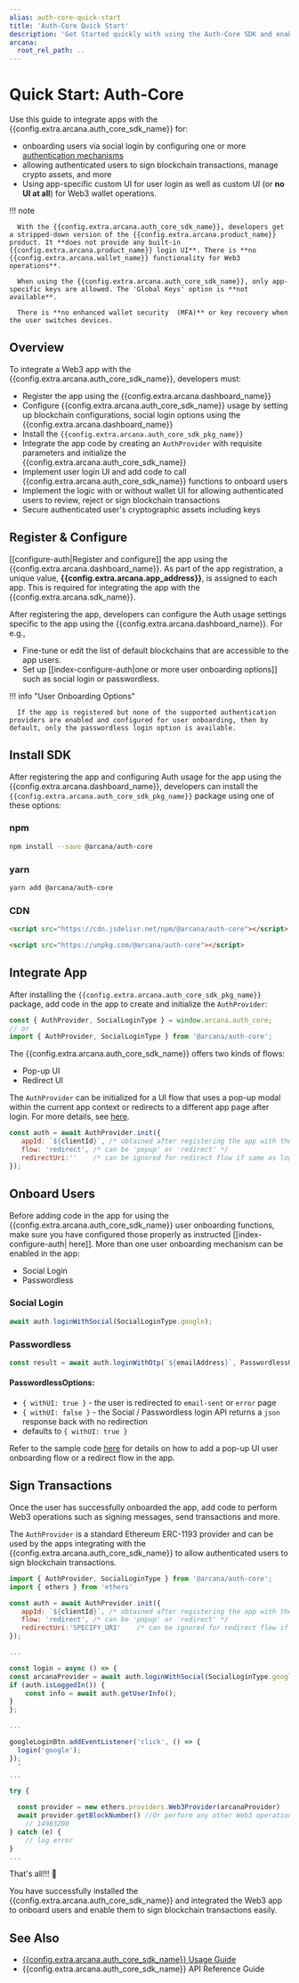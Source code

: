 ```yaml
---
alias: auth-core-quick-start
title: 'Auth-Core Quick Start'
description: 'Get Started quickly with using the Auth-Core SDK and enable social login in Web3 apps. Understand the difference between Auth-Core and Auth SDK features, usage model the security and privacy implications when integrating an app with the Auth-Core SDK. Follow these step-by-step instructions to register the app, obtain a ClientID and then integrate the app with the Arcana Auth-Core SDK.'
arcana:
  root_rel_path: ..
---
```


# Quick Start: Auth-Core

Use this guide to integrate apps with the {{config.extra.arcana.auth_core_sdk_name}} for:

* onboarding users via social login by configuring one or more [authentication mechanisms]({{page.meta.arcana.root_rel_path}}/concepts/authtype/arcanaauth.md#supported-authentication-mechanisms)
* allowing authenticated users to sign blockchain transactions, manage crypto assets, and more
* Using app-specific custom UI for user login as well as custom UI (or **no UI at all**) for Web3 wallet operations.


!!! note 

      With the {{config.extra.arcana.auth_core_sdk_name}}, developers get a stripped-down version of the {{config.extra.arcana.product_name}} product. It **does not provide any built-in {{config.extra.arcana.product_name}} login UI**. There is **no {{config.extra.arcana.wallet_name}} functionality for Web3 operations**. 
      
      When using the {{config.extra.arcana.auth_core_sdk_name}}, only app-specific keys are allowed. The 'Global Keys' option is **not available**. 
      
      There is **no enhanced wallet security  (MFA)** or key recovery when the user switches devices.

## Overview

To integrate a Web3 app with the {{config.extra.arcana.auth_core_sdk_name}}, developers must:

* Register the app using the {{config.extra.arcana.dashboard_name}}
* Configure {{config.extra.arcana.auth_core_sdk_name}} usage by setting up blockchain configurations, social login options using the {{config.extra.arcana.dashboard_name}}
* Install the `{{config.extra.arcana.auth_core_sdk_pkg_name}}`
* Integrate the app code by creating an `AuthProvider` with requisite parameters and initialize the {{config.extra.arcana.auth_core_sdk_name}}
* Implement user login UI and add code to call {{config.extra.arcana.auth_core_sdk_name}} functions to onboard users
* Implement the logic with or without wallet UI for allowing authenticated users to review, reject or sign blockchain transactions
* Secure authenticated user's cryptographic assets including keys

## Register & Configure

[[configure-auth|Register and configure]] the app using the {{config.extra.arcana.dashboard_name}}. As part of the app registration, a unique value, **{{config.extra.arcana.app_address}}**, is assigned to each app. This is required for integrating the app with the {{config.extra.arcana.sdk_name}}.

After registering the app, developers can configure the Auth usage settings specific to the app using the {{config.extra.arcana.dashboard_name}}. For e.g.,

* Fine-tune or edit the list of default blockchains that are accessible to the app users. 
* Set up [[index-configure-auth|one or more user onboarding options]] such as social login or passwordless.

!!! info "User Onboarding Options"
        
      If the app is registered but none of the supported authentication providers are enabled and configured for user onboarding, then by default, only the passwordless login option is available.

## Install SDK

After registering the app and configuring Auth usage for the app using the {{config.extra.arcana.dashboard_name}}, developers can install the `{{config.extra.arcana.auth_core_sdk_pkg_name}}` package using one of these options:

### npm

```sh
npm install --save @arcana/auth-core
```

### yarn

```sh
yarn add @arcana/auth-core
```

### CDN

```html
<script src="https://cdn.jsdelivr.net/npm/@arcana/auth-core"></script>
```

```html
<script src="https://unpkg.com/@arcana/auth-core"></script>
```

## Integrate App

After installing the `{{config.extra.arcana.auth_core_sdk_pkg_name}}` package, add code in the app to create and initialize the `AuthProvider`:

```js
const { AuthProvider, SocialLoginType } = window.arcana.auth_core;
// or
import { AuthProvider, SocialLoginType } from '@arcana/auth-core';
```

The {{config.extra.arcana.auth_core_sdk_name}} offers two kinds of flows:

* Pop-up UI
* Redirect UI

The `AuthProvider` can be initialized for a UI flow that uses a pop-up modal within the current app context or redirects to a different app page after login. For more details, see [here](https://github.com/arcana-network/auth-core/blob/dev/readme.md#flow-modes).

```js
const auth = await AuthProvider.init({
   appId: `${clientId}`, /* obtained after registering the app with the Arcana Developer Dashboard */
   flow: 'redirect', /* can be 'popup' or 'redirect' */
   redirectUri:''    /* can be ignored for redirect flow if same as login page */
});
```

## Onboard Users

Before adding code in the app for using the {{config.extra.arcana.auth_core_sdk_name}} user onboarding functions, make sure you have configured those properly as instructed [[index-configure-auth| here]]. More than one user onboarding mechanism can be enabled in the app:

* Social Login
* Passwordless

### Social Login

```js
await auth.loginWithSocial(SocialLoginType.google);
```

### Passwordless

```js
const result = await auth.loginWithOtp(`${emailAddress}`, PasswordlessOptions);
```

#### PasswordlessOptions:

- `{ withUI: true }` - the user is redirected to `email-sent` or `error` page
- `{ withUI: false }` - the Social / Passwordless login API returns  a `json` response back with no redirection
- defaults to `{ withUI: true }`

Refer to the sample code [here](https://github.com/arcana-network/auth-core/tree/dev/examples) for details on how to add a pop-up UI user onboarding flow or a redirect flow in the app.

## Sign Transactions

Once the user has successfully onboarded the app, add code to perform Web3 operations such as signing messages, send transactions and more.

The `AuthProvider` is a standard Ethereum ERC-1193 provider and can be used by the apps integrating with the {{config.extra.arcana.auth_core_sdk_name}} to allow authenticated users to sign blockchain transactions.

```js
import { AuthProvider, SocialLoginType } from '@arcana/auth-core';
import { ethers } from 'ethers'

const auth = await AuthProvider.init({
   appId: `${clientId}`, /* obtained after registering the app with the Arcana Developer Dashboard */
   flow: 'redirect', /* can be 'popup' or 'redirect' */
   redirectUri:'SPECIFY_URI'    /* can be ignored for redirect flow if same as login page */
});

...

const login = async () => {
const arcanaProvider = await auth.loginWithSocial(SocialLoginType.google);
if (auth.isLoggedIn()) {
    const info = await auth.getUserInfo();
}
};

...

googleLoginBtn.addEventListener('click', () => {
  login('google');
});
  ¯
...

try {

  const provider = new ethers.providers.Web3Provider(arcanaProvider)
  await provider.getBlockNumber() //Or perform any other Web3 operation such as sign message, send transaction
    // 14983200
} catch (e) {
    // log error
}
...

```

That's all!!! :tada:

You have successfully installed the  {{config.extra.arcana.auth_core_sdk_name}} and integrated the Web3 app to onboard users and enable them to sign blockchain transactions easily.

## See Also

* [{{config.extra.arcana.auth_core_sdk_name}} Usage Guide](https://github.com/arcana-network/auth-core/blob/dev/readme.md#usage)
* {{config.extra.arcana.auth_core_sdk_name}} API Reference Guide